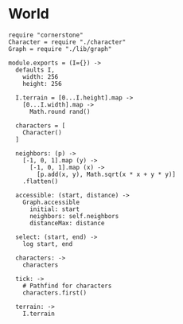 World
=====

    require "cornerstone"
    Character = require "./character"
    Graph = require "./lib/graph"

    module.exports = (I={}) ->
      defaults I,
        width: 256
        height: 256

      I.terrain = [0...I.height].map ->
        [0...I.width].map ->
          Math.round rand()

      characters = [
        Character()
      ]

      neighbors: (p) ->
        [-1, 0, 1].map (y) ->
          [-1, 0, 1].map (x) ->
            [p.add(x, y), Math.sqrt(x * x + y * y)]
        .flatten()

      accessible: (start, distance) ->
        Graph.accessible
          initial: start
          neighbors: self.neighbors
          distanceMax: distance

      select: (start, end) ->
        log start, end

      characters: ->
        characters

      tick: ->
        # Pathfind for characters
        characters.first()

      terrain: ->
        I.terrain
